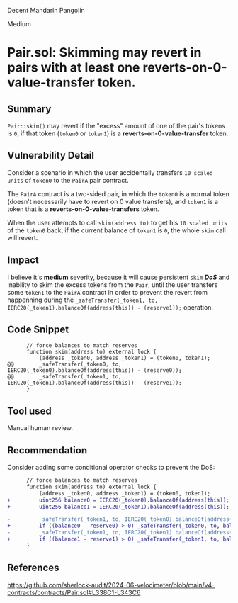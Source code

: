 Decent Mandarin Pangolin

Medium

# Pair.sol: Skimming may revert in pairs with at least one reverts-on-0-value-transfer token.

## Summary
`Pair::skim()` may revert if the "excess" amount of one of the pair's tokens is `0`, if that token (`token0` or `token1`) is a **reverts-on-0-value-transfer** token.

## Vulnerability Detail
Consider a scenario in which the user accidentally transfers `10 scaled units` of `token0` to the `PairA` pair contract.

The `PairA` contract is a two-sided pair, in which the `token0` is a normal token (doesn't necessarily have to revert on 0 value transfers), and `token1` is a token that is a **reverts-on-0-value-transfers** token.

When the user attempts to call `skim(address to)` to get his `10 scaled units` of the `token0` back, if the current balance of `token1` is `0`, the whole `skim` call will revert.

## Impact
I believe it's **medium** severity, because it will cause persistent `skim` ***DoS*** and inability to skim the excess tokens from the `Pair`, until the user transfers some `token1` to the `PairA` contract in order to prevent the revert from happenning during the `_safeTransfer(_token1, to, IERC20(_token1).balanceOf(address(this)) - (reserve1));` operation.

## Code Snippet
```solidity
      // force balances to match reserves
      function skim(address to) external lock {
          (address _token0, address _token1) = (token0, token1);
@@        _safeTransfer(_token0, to, IERC20(_token0).balanceOf(address(this)) - (reserve0));
@@        _safeTransfer(_token1, to, IERC20(_token1).balanceOf(address(this)) - (reserve1));
      }
```

## Tool used
Manual human review.

## Recommendation
Consider adding some conditional operator checks to prevent the DoS:
```diff
      // force balances to match reserves
      function skim(address to) external lock {
          (address _token0, address _token1) = (token0, token1);
+         uint256 balance0 = IERC20(_token0).balanceOf(address(this));
+         uint256 balance1 = IERC20(_token1).balanceOf(address(this));

-         _safeTransfer(_token1, to, IERC20(_token0).balanceOf(address(this)) - (reserve1));
+         if ((balance0 - reserve0) > 0) _safeTransfer(_token0, to, balance0 - reserve0);
-         _safeTransfer(_token1, to, IERC20(_token1).balanceOf(address(this)) - (reserve1));
+         if ((balance1 - reserve1) > 0) _safeTransfer(_token1, to, balance1 - reserve0);
      }
```

## References
https://github.com/sherlock-audit/2024-06-velocimeter/blob/main/v4-contracts/contracts/Pair.sol#L338C1-L343C6